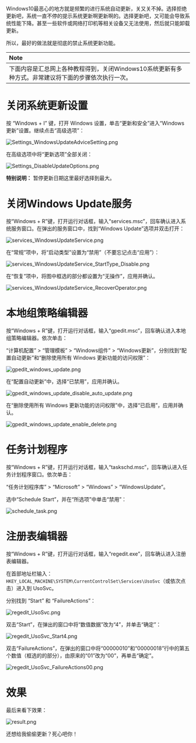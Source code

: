 Windows10最恶心的地方就是频繁的进行系统自动更新，关又关不掉。选择拒绝更新吧，系统一直不停的提示系统更新啊更新啊的。选择更新吧，又可能会导致系统性能下降。甚至一些软件或网络打印机等相关设备又无法使用，然后就只能卸载更新。

所以，最好的做法就是彻底的禁止系统更新功能。

|**Note**|
|:----|
|下面内容是汇总网上各种教程得到，关闭Windows10系统更新有多种方式。非常建议将下面的步骤依次执行一次。|
# 关闭系统更新设置

按 “Windows + I” 键，打开 Windows 设置，单击“更新和安全”进入“Windows 更新”设置。继续点击“高级选项”：

![Settings_WindowsUpdateAdviceSetting.png](http://windows-media.knowledge.ituknown.cn/disable_windows_update/DisableSystemUpdateSetting/Settings_WindowsUpdateAdviceSetting.png)

在高级选项中将“更新选项”全部关闭：

![Settings_DisableUpdateOptions.png](http://windows-media.knowledge.ituknown.cn/disable_windows_update/DisableSystemUpdateSetting/Settings_DisableUpdateOptions.png)

**特别说明：** 暂停更新日期这里最好选择到最大。
# 关闭Windows Update服务

按“Windows + R”键，打开运行对话框，输入“services.msc”，回车确认进入系统服务窗口。在弹出的服务窗口中，找到“Windows Update”选项并双击打开：

![services_WindowsUpdateService.png](http://windows-media.knowledge.ituknown.cn/disable_windows_update/DisableWindowsUpdateService/services_WindowsUpdateService.png)

在“常规”项中，将“启动类型”设置为“禁用”（不要忘记点击“应用”）：

![services_WindowsUpdateService_StartType_Disable.png](http://windows-media.knowledge.ituknown.cn/disable_windows_update/DisableWindowsUpdateService/services_WindowsUpdateService_StartType_Disable.png)

在“恢复”项中，将图中框选的部分都设置为“无操作”，应用并确认。

![services_WindowsUpdateService_RecoverOperator.png](http://windows-media.knowledge.ituknown.cn/disable_windows_update/DisableWindowsUpdateService/services_WindowsUpdateService_RecoverOperator.png)

# 本地组策略编辑器

按“Windows + R”键，打开运行对话框，输入“gpedit.msc”，回车确认进入本地组策略编辑器。依次单击：

“计算机配置” > “管理模板” > “Windows组件” > “Windows更新”，分别找到“配置自动更新”和“删除使用所有 Windows 更新功能的访问权限”：


![gpedit_windows_update.png](http://windows-media.knowledge.ituknown.cn/disable_windows_update/gpedit/gpedit_windows_update.png)

在“配置自动更新”中，选择“已禁用”，应用并确认。

![gpedit_windows_update_disable_auto_update.png](http://windows-media.knowledge.ituknown.cn/disable_windows_update/gpedit/gpedit_windows_update_disable_auto_update.png)

在“删除使用所有 Windows 更新功能的访问权限”中，选择“已启用”，应用并确认。

![gpedit_windows_update_enable_delete.png](http://windows-media.knowledge.ituknown.cn/disable_windows_update/gpedit/gpedit_windows_update_enable_delete.png)

# 任务计划程序

按“Windows + R”键，打开运行对话框，输入“taskschd.msc”，回车确认进入任务计划程序窗口。依次单击：

“任务计划程序库” > “Microsoft” > “Windows” > “WindowsUpdate”。

选中“Schedule Start”，并在“所选项”中单击“禁用”：

![schedule_task.png](http://windows-media.knowledge.ituknown.cn/disable_windows_update/taskschd/schedule_task.png)

# 注册表编辑器

按“Windows + R”键，打开运行对话框，输入“regedit.exe”，回车确认进入注册表编辑器。

在首部地址栏输入：`HKEY_LOCAL_MACHINE\SYSTEM\CurrentControlSet\Services\UsoSvc`（或依次点击）进入到 UsoSvc。

分别找到 “Start” 和 “FailureActions”：

![regedit_UsoSvc.png](http://windows-media.knowledge.ituknown.cn/disable_windows_update/regedit/regedit_UsoSvc.png)

双击“Start”，在弹出的窗口中将“数值数据”改为“4”，并单击“确定”：

![regedit_UsoSvc_Start4.png](http://windows-media.knowledge.ituknown.cn/disable_windows_update/regedit/regedit_UsoSvc_Start4.png)

双击“FailureActions”，在弹出的窗口中将“00000010”和“00000018”行中的第五个数值（框选的的部分），由原来的“01”改为“00”，再单击“确定”。

![regedit_UsoSvc_FailureActions00.png](http://windows-media.knowledge.ituknown.cn/disable_windows_update/regedit/regedit_UsoSvc_FailureActions00.png)

# 效果

最后来看下效果：

![result.png](http://windows-media.knowledge.ituknown.cn/disable_windows_update/result.png)

还想给我偷偷更新？死心吧你！